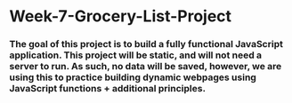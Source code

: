 # Week-7-Grocery-List-Project
### The goal of this project is to build a fully functional JavaScript application. This project will be static, and will not need a server to run. As such, no data will be saved, however, we are using this to practice building dynamic webpages using JavaScript functions + additional principles.

